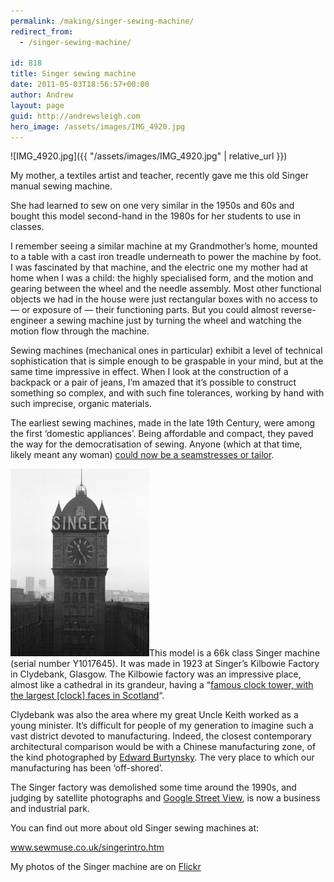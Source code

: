 ```yaml
---
permalink: /making/singer-sewing-machine/
redirect_from:
  - /singer-sewing-machine/

id: 818
title: Singer sewing machine
date: 2011-05-03T18:56:57+00:00
author: Andrew
layout: page
guid: http://andrewsleigh.com
hero_image: /assets/images/IMG_4920.jpg
---
```


![IMG_4920.jpg]({{ "/assets/images/IMG_4920.jpg" | relative_url }})

My mother, a textiles artist and teacher, recently gave me this old Singer manual sewing machine. 

<!--more-->

She had learned to sew on one very similar in the 1950s and 60s and bought this model second-hand in the 1980s for her students to use in classes. 

I remember seeing a similar machine at my Grandmother&#8217;s home, mounted to a table with a cast iron treadle underneath to power the machine by foot. I was fascinated by that machine, and the electric one my mother had at home when I was a child: the highly specialised form, and the motion and gearing between the wheel and the needle assembly. Most other functional objects we had in the house were just rectangular boxes with no access to — or exposure of — their functioning parts. But you could almost reverse-engineer a sewing machine just by turning the wheel and watching the motion flow through the machine.

Sewing machines (mechanical ones in particular) exhibit a level of technical sophistication that is simple enough to be graspable in your mind, but at the same time impressive in effect. When I look at the construction of a backpack or a pair of jeans, I&#8217;m amazed that it&#8217;s possible to construct something so complex, and with such fine tolerances, working by hand with such imprecise, organic materials. 

The earliest sewing machines, made in the late 19th Century, were among the first &#8216;domestic appliances&#8217;. Being affordable and compact, they paved the way for the democratisation of sewing. Anyone (which at that time, likely meant any woman) <a href="http://en.wikipedia.org/wiki/Isaac_Singer" rel="nofollow">could now be a seamstresses or tailor</a>.

[<img src="/assets/2011/05/1160075-222x300.jpg" alt="Singer Factory Clock Tower" title="Singer Factory Clock Tower"     class="alignright size-medium wp-image-292" />](http://canmore.rcahms.gov.uk/en/site/128291/details/clydebank+singer+s+sewing+machine+factory/)This model is a 66k class Singer machine (serial number Y1017645). It was made in 1923 at Singer&#8217;s Kilbowie Factory in Clydebank, Glasgow. The Kilbowie factory was an impressive place, almost like a cathedral in its grandeur, having a &#8220;<a href="http://canmore.rcahms.gov.uk/en/site/128291/details/clydebank+singer+s+sewing+machine+factory/" rel="nofollow">famous clock tower, with the largest [clock] faces in Scotland</a>&#8220;. 

Clydebank was also the area where my great Uncle Keith worked as a young minister. It&#8217;s difficult for people of my generation to imagine such a vast district devoted to manufacturing. Indeed, the closest contemporary architectural comparison would be with a Chinese manufacturing zone, of the kind photographed by <a href="http://www.amazon.co.uk/gp/product/B001BOA2L6/ref=as_li_ss_tl?ie=UTF8&tag=andrewsleighcom&linkCode=as2&camp=1634&creative=19450&creativeASIN=B001BOA2L6" rel="nofollow">Edward Burtynsky</a>. The very place to which our manufacturing has been &#8216;off-shored&#8217;.

The Singer factory was demolished some time around the 1990s, and judging by satellite photographs and <a href="http://maps.google.co.uk/maps?f=q&source=s_q&hl=en&geocode=&q=Kilbowie+Road,+Clydebank,+Dunbartonshire&sll=53.800651,-4.064941&sspn=14.514955,37.705078&ie=UTF8&hq=&hnear=Kilbowie+Rd,+Clydebank,+Dunbartonshire,+United+Kingdom&ll=55.905514,-4.409037&spn=0.00676,0.015149&t=k&z=16" rel="nofollow">Google Street View</a>, is now a business and industrial park.

You can find out more about old Singer sewing machines at:
  
<a href="http://www.sewmuse.co.uk/singerintro.htm" rel="nofollow">www.sewmuse.co.uk/singerintro.htm</a>

My photos of the Singer machine are on [Flickr](http://www.flickr.com/photos/andrewsleigh/sets/72157626386761528/with/5574302330/)
